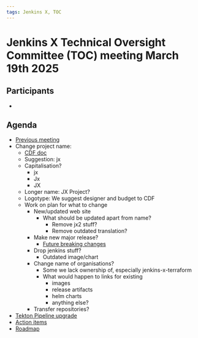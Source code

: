 ```yaml
---
tags: Jenkins X, TOC
---
```

# Jenkins X Technical Oversight Committee (TOC) meeting March 19th 2025

## Participants

-  <fill in>

## Agenda

- [Previous meeting](2025-02-19.md)
- Change project name:
    - [CDF doc](https://docs.google.com/document/d/1O6Ai29X-ojCgX8OfWM6PP6PelIWFmU47eeNmhdu8lpA/edit?tab=t.0)
    - Suggestion: jx
    - Capitalisation?
        - jx
        - Jx
        - JX
    - Longer name: JX Project?
    - Logotype: We suggest designer and budget to CDF
    - Work on plan for what to change
        - New/updated web site
            - What should be updated apart from name?
                - Remove jx2 stuff?
                - Remove outdated translation?
        - Make new major release?
            - [Future breaking changes](../FUTURE_BREAKING_CHANGES.md)
        - Drop jenkins stuff?
            - Outdated image/chart
        - Change name of organisations?
            - Some we lack ownership of, especially jenkins-x-terraform 
            - What would happen to links for existing
                - images
                - release artifacts
                - helm charts
                - anything else?
        - Transfer repositories?
- [Tekton Pipeline upgrade](https://github.com/jenkins-x/jx/issues/8683)
- [Action items](https://github.com/orgs/jenkins-x/projects/21/views/1)
- [Roadmap](https://github.com/orgs/jenkins-x/projects/23/views/1)
